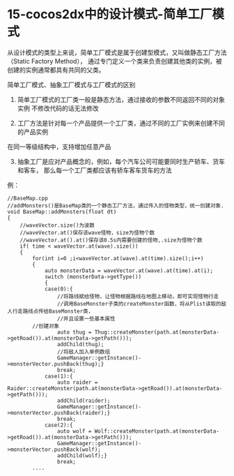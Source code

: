 15-cocos2dx中的设计模式-简单工厂模式
====

从设计模式的类型上来说，简单工厂模式是属于创建型模式，又叫做静态工厂方法（Static Factory Method），
通过专门定义一个类来负责创建其他类的实例，被创建的实例通常都具有共同的父类。

简单工厂模式、抽象工厂模式与工厂模式的区别
1. 简单工厂模式的工厂类一般是静态方法，通过接收的参数不同返回不同的对象实例
不修改代码的话无法修改

2. 工厂方法是针对每一个产品提供一个工厂类，通过不同的工厂实例来创建不同的产品实例

在同一等级结构中，支持增加任意产品

3. 抽象工厂是应对产品概念的，例如，每个汽车公司可能要同时生产轿车、货车和客车，
那么每一个工厂类都应该有轿车客车货车的方法

例：

```
//BaseMap.cpp
//addMonsters()是BaseMap类的一个静态工厂方法，通过传入的怪物类型，统一创建对象.
void BaseMap::addMonsters(float dt)
{ 
	//waveVector.size()为波数
	//waveVector.at()保存该wave怪物，size为怪物个数
	//waveVector.at().at()保存该0.5s内需要创建的怪物,.size为怪物个数
	if( time < waveVector.at(wave).size())
	{
		for(int i=0 ;i<waveVector.at(wave).at(time).size();i++)
		{
			auto monsterData = waveVector.at(wave).at(time).at(i);
			switch (monsterData->getType())
			{
			case(0):{
				//将路线赋给怪物，让怪物根据路线在地图上移动，即可实现怪物行走
				//调用BaseMonster子类的createMonster函数，将从Plist读取的敌人行走路线点传给BaseMonster类，
				//并且设置一些基本属性
        //创建对象
				auto thug = Thug::createMonster(path.at(monsterData->getRoad()).at(monsterData->getPath()));
				addChild(thug);
				//将敌人加入单例数组 
				GameManager::getInstance()->monsterVector.pushBack(thug);}
				break;
			case(1):{
				auto raider = Raider::createMonster(path.at(monsterData->getRoad()).at(monsterData->getPath()));
				addChild(raider);
				GameManager::getInstance()->monsterVector.pushBack(raider);}
				break;
			case(2):{
				auto wolf = Wolf::createMonster(path.at(monsterData->getRoad()).at(monsterData->getPath()));
				GameManager::getInstance()->monsterVector.pushBack(wolf);
				addChild(wolf);}
				break;
        ....
```

